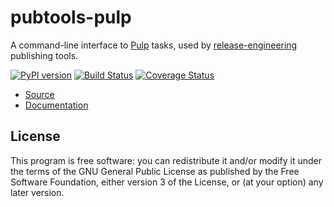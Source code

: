 pubtools-pulp
=============

A command-line interface to [Pulp](https://pulpproject.org/) tasks,
used by [release-engineering](https://github.com/release-engineering) publishing tools.

[![PyPI version](https://badge.fury.io/py/pubtools-pulp.svg)](https://badge.fury.io/py/pubtools-pulp)
[![Build Status](https://travis-ci.org/release-engineering/pubtools-pulp.svg?branch=master)](https://travis-ci.org/release-engineering/pubtools-pulp)
[![Coverage Status](https://coveralls.io/repos/github/release-engineering/pubtools-pulp/badge.svg?branch=master)](https://coveralls.io/github/release-engineering/pubtools-pulp?branch=master)

- [Source](https://github.com/release-engineering/pubtools-pulp)
- [Documentation](https://release-engineering.github.io/pubtools-pulp/)

License
-------

This program is free software: you can redistribute it and/or modify
it under the terms of the GNU General Public License as published by
the Free Software Foundation, either version 3 of the License, or
(at your option) any later version.
